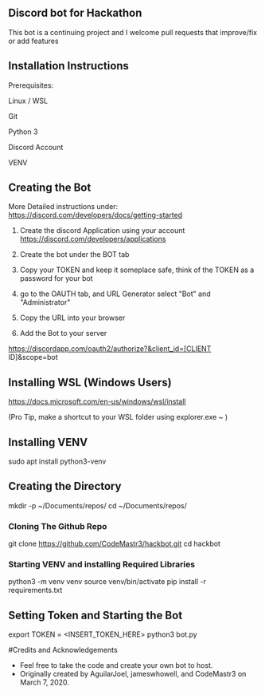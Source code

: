 ## Discord bot for Hackathon
This bot is a continuing project and I welcome pull requests that improve/fix or add features







## Installation Instructions

Prerequisites:

Linux / WSL

Git 

Python 3

Discord Account

VENV


## Creating the Bot

More Detailed instructions under: https://discord.com/developers/docs/getting-started
1.  Create the discord Application using your account
https://discord.com/developers/applications

2.  Create the bot under the BOT tab
   
3.  Copy your TOKEN and keep it someplace safe, think of the TOKEN as a password for your bot

4.  go to the OAUTH tab, and URL Generator select "Bot" and "Administrator"

5.  Copy the URL into your browser

6.  Add the Bot to your server  



https://discordapp.com/oauth2/authorize?&client_id=[CLIENT ID]&scope=bot

## Installing WSL (Windows Users)

https://docs.microsoft.com/en-us/windows/wsl/install

(Pro Tip, make a shortcut to your WSL folder using explorer.exe ~ )

## Installing VENV

sudo apt install python3-venv

##

## Creating the Directory

mkdir -p ~/Documents/repos/
cd ~/Documents/repos/

### Cloning The Github Repo
git clone https://github.com/CodeMastr3/hackbot.git
cd hackbot


### Starting VENV and installing Required Libraries

python3 -m venv venv
source venv/bin/activate
pip install -r requirements.txt

## Setting Token and Starting the Bot

export TOKEN = <INSERT_TOKEN_HERE> 
python3 bot.py


#Credits and Acknowledgements
* Feel free to take the code and create your own bot to host.
* Originally created by AguilarJoel, jameswhowell, and CodeMastr3 on March 7, 2020.
